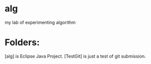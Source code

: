 alg
===

my lab of experimenting algorithm

Folders:
===
[alg] is Eclipse Java Project.
[TestGit] is just a test of git submission.
